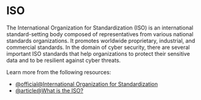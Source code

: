 # ISO

The International Organization for Standardization (ISO) is an international standard-setting body composed of representatives from various national standards organizations. It promotes worldwide proprietary, industrial, and commercial standards. In the domain of cyber security, there are several important ISO standards that help organizations to protect their sensitive data and to be resilient against cyber threats.

Learn more from the following resources:

- [@official@International Organization for Standardization](https://www.iso.org/home.html)
- [@article@What is the ISO?](https://www.techtarget.com/searchdatacenter/definition/ISO#:~:text=ISO%20(International%20Organization%20for%20Standardization)%20is%20a%20worldwide,federation%20of%20national%20standards%20bodies.)